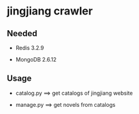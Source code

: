 # jingjiang crawler

## Needed

-   Redis 3.2.9

-   MongoDB 2.6.12

## Usage

-   catalog.py ==> get catalogs of jingjiang website

-   manage.py  ==> get novels from catalogs
